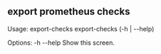 ## export prometheus checks

Usage:
  export-checks
  export-checks (-h | --help)

Options:
  -h --help     Show this screen.
